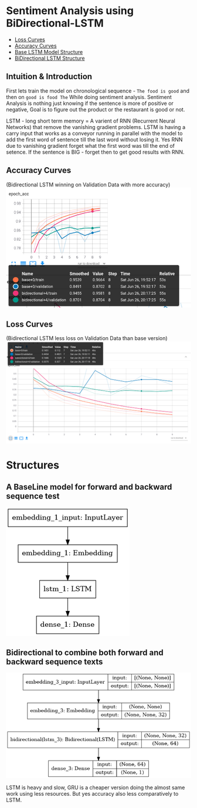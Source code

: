 # Sentiment Analysis using BiDirectional-LSTM
- [Loss Curves](/README.md#Loss-Curves)
- [Accuracy Curves](/README.md#Accuracy-Curves)
- [Base LSTM Model Structure](/README.md#Structures)
- [BiDirectional LSTM Structure](/README.md#Structures)

## Intuition & Introduction
First lets train the model on chronological sequence - ```The food is good``` and then on ```good is food The``` While doing sentiment analysis. Sentiment Analysis is nothing just knowing if the sentence is more of positive or negative, Goal is to figure out the product or the restaurant is good or not.

LSTM - long short term memory = A varient of RNN (Recurrent Neural Networks) that remove the vanishing gradient problems. LSTM is having a carry input that works as a conveyor running in parallel with the model to add the first word of sentence till the last word without losing it. Yes RNN due to vanishing gradient forget what the first word was till the end of setence. If the sentence is BIG - forget then to get good results with RNN.

## Accuracy Curves
(Bidirectional LSTM winning on Validation Data with more accuracy)
![Acc](assets/acc.png)

## Loss Curves
(Bidirectional LSTM less loss on Validation Data than base version)
![Loss](assets/loss.png)

# Structures
## A BaseLine model for forward and backward sequence test
![Base](assets/imdb_base_.png)

## Bidirectional to combine both forward and backward sequence texts
![Bi_Dir](assets/imdb_bidirectional_.png)

LSTM is heavy and slow, GRU is a cheaper version doing the almost same work using less resources. But yes accuracy also less comparatively to LSTM.

